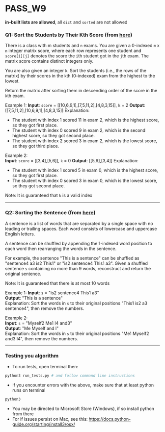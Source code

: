 # PASS_W9
**in-built lists are allowed**, all `dict` and `sorted` are not allowed

### Q1: Sort the Students by Their Kth Score (from [here](https://leetcode.com/problems/sort-the-students-by-their-kth-score/description/))
There is a class with m students and `n` exams. You are given a 0-indexed `m` x `n` integer matrix score, where each row represents one student and `score[i][j]` denotes the score the `i`th student got in the `j`th exam. The matrix score contains distinct integers only.

You are also given an integer `k`. Sort the students (i.e., the rows of the matrix) by their scores in the `k`th (0-indexed) exam from the highest to the lowest.

Return the matrix after sorting them in descending order of the score in the `k`th exam.


Example 1:
**Input**: `score` = [[10,6,9,1],[7,5,11,2],[4,8,3,15]], `k` = 2
**Output**: [[7,5,11,2],[10,6,9,1],[4,8,3,15]]
Explanation:  
- The student with index 1 scored 11 in exam 2, which is the highest score, so they got first place.
- The student with index 0 scored 9 in exam 2, which is the second highest score, so they got second place.
- The student with index 2 scored 3 in exam 2, which is the lowest score, so they got third place.

Example 2:  
**Input**: `score` = [[3,4],[5,6]], `k` = 0
**Output**: [[5,6],[3,4]]
Explanation:  
- The student with index 1 scored 5 in exam 0, which is the highest score, so they got first place.
- The student with index 0 scored 3 in exam 0, which is the lowest score, so they got second place.

Note: It is guaranteed that `k` is a valid index  

---
### Q2: Sorting the Sentence (from [here](https://leetcode.com/problems/sorting-the-sentence/description/))
A sentence is a list of words that are separated by a single space with no leading or trailing spaces. Each word consists of lowercase and uppercase English letters.

A sentence can be shuffled by appending the 1-indexed word position to each word then rearranging the words in the sentence.

For example, the sentence "This is a sentence" can be shuffled as "sentence4 a3 is2 This1" or "is2 sentence4 This1 a3".
Given a shuffled sentence `s` containing no more than 9 words, reconstruct and return the original sentence.

Note: It is guaranteed that there is at most 10 words  


Example 1:
**Input**: `s` = "is2 sentence4 This1 a3"  
**Output**: "This is a sentence"  
Explanation: Sort the words in `s` to their original positions "This1 is2 a3 sentence4", then remove the numbers.  

Example 2:  
**Input**: `s` = "Myself2 Me1 I4 and3"  
**Output**: "Me Myself and I"  
Explanation: Sort the words in `s` to their original positions "Me1 Myself2 and3 I4", then remove the numbers.  

---

### Testing you algorithm
- To run tests, open terminal then:
```sh
python3 run_tests.py # and follow command line instructions
```

- If you encounter errors with the above, make sure that at least python runs on terminal
```sh
python3
```

- You may be directed to Microsoft Store (Windows), if so install python from there
- For if issues persist on Mac,  see this: https://docs.python-guide.org/starting/install3/osx/
